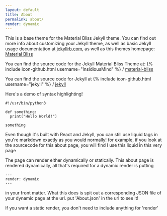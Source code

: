 ```yaml
---
layout: default
title: About
permalink: about/
render: dynamic
---
```


This is a base theme for the Material Bliss Jekyll theme. You can find out more info about customizing your Jekyll theme, as well as basic Jekyll usage documentation at [jekyllrb.com](http://jekyllrb.com/), as well as this themes homepage: [Material Bliss](http://www.github.com/InsidiousMind/material-bliss-jekyll-theme)

You can find the source code for the Jekyll Material Bliss Theme at:
{% include icon-github.html username="InsidiousMind" %} /
[material-bliss](https://github.com/InsidiousMind/material-bliss-jekyll-theme)

You can find the source code for Jekyll at
{% include icon-github.html username="jekyll" %} /
[jekyll](https://github.com/jekyll/jekyll)

Here's a demo of syntax highlighting!

```
#!/usr/bin/python3

def something:
  print("Hello World!")

something
```

Even though it's built with React and Jekyll, you can still use liquid tags in you're markdown exactly as you would normally! for example, if you look at the sourcecode for this about page, you will find I use this liquid in this very page


The page can render either dynamically or statically. This about page is rendered dynamically, all that's required for a dynamic render is putting
```
---
render: dynamic
---
```
in your front matter. What this does is spit out a corresponding JSON file of your dynamic page at the url. put 'About.json' in the url to see it!


If you want a static render, you don't need to include anything for 'render'
